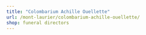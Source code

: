 ```yaml
---
title: "Colombarium Achille Ouellette"
url: /mont-laurier/colombarium-achille-ouellette/
shop: funeral directors
---
```

